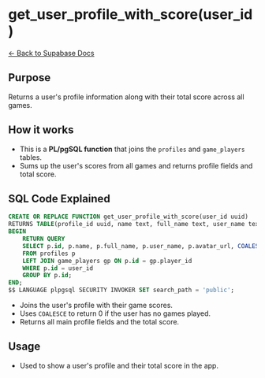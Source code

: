 # get_user_profile_with_score(user_id)

[← Back to Supabase Docs](./supabase.md)

## Purpose

Returns a user's profile information along with their total score across all games.

## How it works

- This is a **PL/pgSQL function** that joins the `profiles` and `game_players` tables.
- Sums up the user's scores from all games and returns profile fields and total score.

## SQL Code Explained

```sql
CREATE OR REPLACE FUNCTION get_user_profile_with_score(user_id uuid)
RETURNS TABLE(profile_id uuid, name text, full_name text, user_name text, avatar_url text, total_score bigint) AS $$
BEGIN
    RETURN QUERY
    SELECT p.id, p.name, p.full_name, p.user_name, p.avatar_url, COALESCE(SUM(gp.score)::bigint, 0) AS total_score
    FROM profiles p
    LEFT JOIN game_players gp ON p.id = gp.player_id
    WHERE p.id = user_id
    GROUP BY p.id;
END;
$$ LANGUAGE plpgsql SECURITY INVOKER SET search_path = 'public';
```

- Joins the user's profile with their game scores.
- Uses `COALESCE` to return 0 if the user has no games played.
- Returns all main profile fields and the total score.

## Usage

- Used to show a user's profile and their total score in the app.
